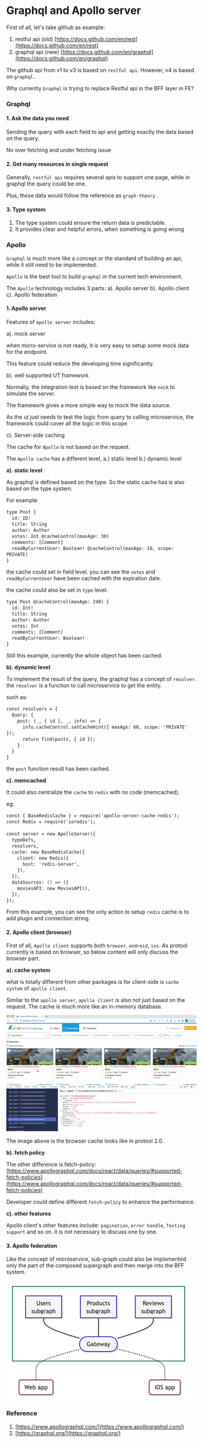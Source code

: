 # Graphql and Apollo server

First of all, let's take github as example:

1. restful api (old) [https://docs.github.com/en/rest](https://docs.github.com/en/rest)
2. graphql api (new) [https://docs.github.com/en/graphql](https://docs.github.com/en/graphql)



The github api from v1 to v3 is based on `restful api`. However, v4 is based on `graphql.`

Why currently `Graphql` is trying to replace Restful api in the BFF layer in FE?&#x20;



### Graphql

#### 1. Ask the data you need

Sending the query with each field to api and getting exactly the data based on the query.

No over fetching and under fetching issue

#### 2. Get many resources in single request

Generally, `restful api` requires several apis to support one page, while in graphql the query could be one.

Plus, these data would follow the reference as `graph-theory` .

#### 3. Type system

1. The type system could ensure the return data is predictable.
2. It provides clear and helpful errors, when something is going wrong



### Apollo

`Graphql` is much more like a concept or the standard of building an api, while it still need to be implemented.

`Apollo` is the best tool to build `graphql` in the current tech environment.

The `Apollo` technology includes 3 parts: a). Apollo server b). Apollo client c). Apollo federation



#### 1. Apollo server

Features of `apollo server` includes:

a). mock server

when micro-service is not ready, it is very easy to setup some mock data for the endpoint.

This feature could reduce the developing time significantly.

b). well supported UT framework

Normally, the integration test is based on the framework like `nock` to simulate the server.

The framework gives a more simple way to mock the data source.

As the ut just needs to test the logic from query to calling microservice, the framework could cover all the logic in this scope.

c). Server-side caching

The cache for `Apollo` is not based on the request.

The `Apollo cache` has a different level, a.) static level b.) dynamic level



**a). static level**

As graphql is defined based on the type. So the static cache has is also based on the type system.

For example:

```
type Post {
  id: ID!
  title: String
  author: Author
  votes: Int @cacheControl(maxAge: 30)
  comments: [Comment]
  readByCurrentUser: Boolean! @cacheControl(maxAge: 10, scope: PRIVATE)
}
```

the cache could set in field level. you can see the `votes` and `readByCurrentUser` have been cached with the expiration date.

the cache could also be set in `type` level:

```
type Post @cacheControl(maxAge: 240) {
  id: Int!
  title: String
  author: Author
  votes: Int
  comments: [Comment]
  readByCurrentUser: Boolean!
}
```

Still this example, currently the whole object has been cached.

**b). dynamic level**

To implement the result of the query, the graphql has a concept of `resolver`. the `resolver` is a function to call microservice to get the entity.

such as:

```
const resolvers = {
  Query: {
    post: (_, { id }, _, info) => {
      info.cacheControl.setCacheHint({ maxAge: 60, scope: 'PRIVATE' });
      return find(posts, { id });
    }
  }
}
```

the `post` function result has been cached.

**c). memcached**

It could also centralize the `cache` to `redis` with no code (memcached).

eg:

```
const { BaseRedisCache } = require('apollo-server-cache-redis');
const Redis = require('ioredis');

const server = new ApolloServer({
  typeDefs,
  resolvers,
  cache: new BaseRedisCache({
    client: new Redis({
      host: 'redis-server',
    }),
  }),
  dataSources: () => ({
    moviesAPI: new MoviesAPI(),
  }),
});
```

From this example, you can see the only action to setup `redis` cache is to add plugin and connection string.



#### 2. Apollo client (browser)

First of all, `Apollo client` supports both `browser`, `android`, `ios`. As protool currently is based on browser, so below content will only discuss the browser part.

**a). cache system**

what is totally different from other packages is for client-side is `cache system` of `apollo client`.

Similar to the `apollo server`, `apollo client` is also not just based on the request. The cache is much more like an in-memory database.

![](<../../.gitbook/assets/myads filter vip cache.gif>)

The image above is the browser cache looks like in protool 2.0.

**b). fetch policy**

The other difference is fetch-policy: [https://www.apollographql.com/docs/react/data/queries/#supported-fetch-policies](https://www.apollographql.com/docs/react/data/queries/#supported-fetch-policies)

Developer could define different `fetch-policy` to enhance the performance.

**c). other features**

Apollo client's other features include: `pagination`, `error handle`, `Testing support` and so on. it is not necessary to discuss one by one.



#### 3. Apollo federation

Like the concept of microservice, sub-graph could also be implemented only the part of the composed supergraph and then merge into the BFF system.

![](<../../.gitbook/assets/image (4) (1).png>)





### Reference

1. [https://www.apollographql.com/](https://www.apollographql.com/)
2. [https://graphql.org/](https://graphql.org/)









